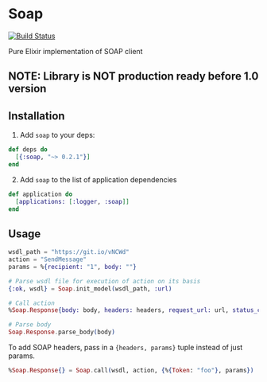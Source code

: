 # Soap
[![Build Status](https://travis-ci.org/potok-digital/soap.svg?branch=master)](https://travis-ci.org/potok-digital/soap)

Pure Elixir implementation of SOAP client

## NOTE: Library is NOT production ready before 1.0 version

## Installation

1) Add `soap` to your deps:

```elixir
def deps do
  [{:soap, "~> 0.2.1"}]
end
```
2) Add `soap` to the list of application dependencies

```elixir
def application do
  [applications: [:logger, :soap]]
end
```

## Usage

```elixir
wsdl_path = "https://git.io/vNCWd"
action = "SendMessage"
params = %{recipient: "1", body: ""}

# Parse wsdl file for execution of action on its basis
{:ok, wsdl} = Soap.init_model(wsdl_path, :url)

# Call action
%Soap.Response{body: body, headers: headers, request_url: url, status_code: code} = Soap.call(wsdl, action, params)

# Parse body
Soap.Response.parse_body(body)
```

To add SOAP headers, pass in a `{headers, params}` tuple instead of just params.

```elixir
%Soap.Response{} = Soap.call(wsdl, action, {%{Token: "foo"}, params})
```
